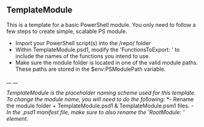 ## TemplateModule ##
This is a template for a basic PowerShell module. You only need to follow a few steps to create simple, scalable PS module.
- Import your PowerShell script(s) into the /repo/ folder 
- Within TemplateModule.psd1, modify the 'FunctionsToExport: ' to include the names of the functions you intend to use.
- Make sure the module folder is located in one of the valid module paths. These paths are stored in the $env:PSModulePath variable.




__
__


*TemplateModule is the placeholder naming scheme used for this template. To change the module name, you will need to do the following:*
*- Rename the module folder + TemplateModule.psd1 & TemplateModule.psm1 files.
*- In the .psd1 manifest file, make sure to also rename the 'RootModule: ' element.*
